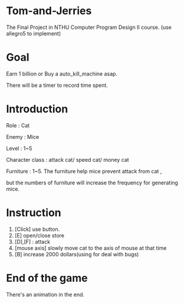 # Tom-and-Jerries
The Final Project in NTHU Computer Program Design II course.
(use allegro5 to implement)

# Goal
Earn 1 billion or Buy a auto_kill_machine asap.

There will be a timer to record time spent.

# Introduction
Role : Cat

Enemy : Mice

Level : 1~5

Character class : attack cat/ speed cat/ money cat

Furniture : 1~5. The furniture help mice prevent attack from cat ,

but the numbers of furniture will increase the frequency for generating mice.

# Instruction
  1. [Click] use button.
  2. [E] open/close store
  3. [D],[F] : attack
  4. [mouse axis] slowly move cat to the axis of mouse at that time
  5. [B] increase 2000 dollars(using for deal with bugs)

# End of the game
There's an animation in the end.

